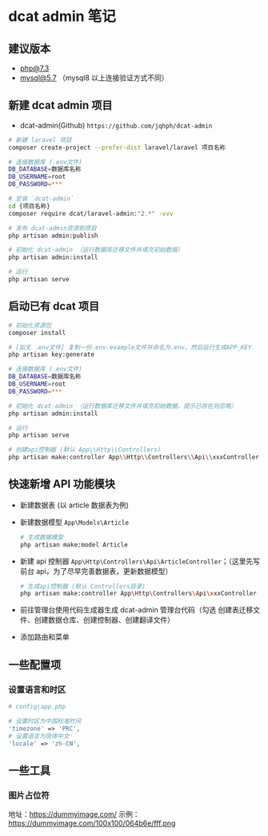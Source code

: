 # dcat admin 笔记

## 建议版本

-   php@7.3
-   mysql@5.7 （mysql8 以上连接验证方式不同）

## 新建 dcat admin 项目

-   dcat-admin(Github) `https://github.com/jqhph/dcat-admin`

```sh
# 新建 laravel 项目
composer create-project --prefer-dist laravel/laravel 项目名称

# 连接数据库 (.env文件)
DB_DATABASE=数据库名称
DB_USERNAME=root
DB_PASSWORD=***

# 安装 `dcat-admin`
cd {项目名称}
composer require dcat/laravel-admin:"2.*" -vvv

# 发布 dcat-admin资源到项目
php artisan admin:publish

# 初始化 dcat-admin （运行数据库迁移文件并填充初始数据）
php artisan admin:install

# 运行
php artisan serve

```

## 启动已有 dcat 项目

```sh
# 初始化资源包
composer install

# [如无 .env文件] 复制一份.env.example文件并命名为.env，然后运行生成APP_KEY
php artisan key:generate

# 连接数据库 (.env文件)
DB_DATABASE=数据库名称
DB_USERNAME=root
DB_PASSWORD=***

# 初始化 dcat-admin （运行数据库迁移文件并填充初始数据，提示已存在则忽略）
php artisan admin:install

# 运行
php artisan serve

# 创建api控制器 (默认 App\\Http\\Controllers)
php artisan make:controller App\\Http\\Controllers\\Api\\xxxController --api
```

## 快速新增 API 功能模块

-   新建数据表 (以 article 数据表为例)

-   新建数据模型 `App\Models\Article`

    ```sh
    # 生成数据模型
    php artisan make:model Article
    ```

-   新建 api 控制器 `App\Http\Controllers\Api\ArticleController`；（这里先写前台 api，为了尽早完善数据表，更新数据模型）

    ```sh
    # 生成api控制器 (默认 Controllers目录)
    php artisan make:controller App\Http\Controllers\Api\xxxController --api
    ```

-   前往管理台使用代码生成器生成 dcat-admin 管理台代码（勾选 创建表迁移文件、创建数据仓库、创建控制器、创建翻译文件）

-   添加路由和菜单

## 一些配置项

### 设置语言和时区

```php
# config\app.php

# 设置时区为中国标准时间
'timezone' => 'PRC',
# 设置语言为简体中文
'locale' => 'zh-CN',
```

## 一些工具

### 图片占位符

地址：https://dummyimage.com/
示例：https://dummyimage.com/100x100/064b6e/fff.png
